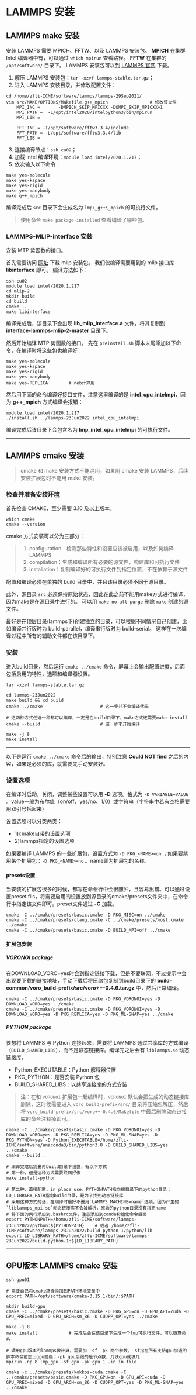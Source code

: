
# LAMMPS 安装

## LAMMPS make 安装

安装 LAMMPS 需要 MPICH、FFTW、以及 LAMMPS 安装包。
**MPICH** 在集群 Intel 编译器中有，可以通过 `which mpirun` 查看路径。
**FFTW** 在集群的 `/opt/software/` 目录下。
LAMMPS 安装包可以到 [LAMMPS 官网](https://note.youdao.com/) 下载。

1.  解压 LAMMPS 安装包：`tar -xzvf lammps-stable.tar.gz`；
2.  进入 LAMMPS 安装目录，并修改配置文件：

<!---->

    cd /home/zfli-ICME/software/lammps/lammps-29Sep2021/
    vim src/MAKE/OPTIONS/Makefile.g++_mpich                # 修改该文件
        MPI_INC =       -DMPICH_SKIP_MPICXX -DOMPI_SKIP_MPICXX=1
        MPI_PATH =  -L/opt/intel2020/intelpython3/bin/mpirun
        MPI_LIB =
        
        FFT_INC = -I/opt/software/fftw3.3.4/include
        FFT_PATH = -L/opt/software/fftw3.3.4/lib
        FFT_LIB =

3.  连接编译节点：`ssh cu02`；
4.  加载 Intel 编译环境：`module load intel/2020.1.217`；
5.  依次输入以下命令：

<!---->

    make yes-molecule
    make yes-kspace
    make yes-rigid
    make yes-manybody
    make g++_mpich

编译完成后 `src` 目录下会生成名为 `lmp\_g++\_mpich` 的可执行文件。

> 使用命令 `make package-installed` 查看编译了哪些包。

### LAMMPS-MLIP-interface 安装

安装 MTP 势函数的接口。

首先需要访问 [网址](https://gitlab.com/ashapeev/mlip-2) 下载 mlip 安装包。
我们仅编译需要用到的 mlip 接口库 **libinterface** 即可。
编译方法如下：

```
ssh cu02
module load intel/2020.1.217
cd mlip-2
mkdir build
cd build
cmake ..
make libinterface
```

编译完成后，该目录下会出现 **lib_mlip_interface.a** 文件，将其复制到 **interface-lammps-mlip-2-master** 目录下。

然后开始编译 MTP 势函数的接口。
先在 `preinstall.sh` 脚本末尾添加以下命令，在编译时将这些包也编译好：

```
make yes-molecule
make yes-kspace
make yes-rigid
make yes-manybody
make yes-REPLICA        # neb计算用
```

然后用下面的命令编译好接口文件，注意这里编译的是 **intel_cpu_intelmpi**，因为 **g++_mpich** 方式编译会报错：

```
module load intel/2020.1.217
./install.sh ../lammps-23Jun2022 intel_cpu_intelmpi
```

编译完成后该目录下会包含名为 **lmp_intel_cpu_intelmpi** 的可执行文件。

---

## LAMMPS cmake 安装

> cmake 和 make 安装方式不能混用，如果用 cmake 安装 LAMMPS，后续安装扩展包时不能用 make 安装。

### 检查并准备安装环境

首先检查 CMAKE，至少需要 3.10 及以上版本。

```
which cmake
cmake --version
```

cmake 方式安装可以分为三部分：

> 1. configuration：检测那些特性和设置应该被启用，以及如何编译 LAMMPS
> 2. compilation：生成和编译所有必要的源文件，构建库和可执行文件
> 3. installation：复制编译好的可执行文件到指定位置，不在依赖于源文件

配置和编译必须在单独的 build 目录中，并且该目录必须不同于源目录。

此外，源目录 `src` 必须保持原始状态，因此在此之前不能用make方式进行编译，因为make是在源目录中进行的。
可以用 `make no-all purge` 删除 `make` 创建的源文件。

最好是在顶层目录(lammps下)创建独立的目录，可以根据不同情况自己创建，比如编译并行版时为 build-parallel，编译串行版时为 build-serial。
这样在一次编译过程中所有的辅助文件都在该目录下。

### 安装

进入build目录，然后运行 `cmake ../cmake` 命令，屏幕上会输出配置进度，后面包括启用的特性，选项和编译器设置。

    tar -xzvf lammps-stable.tar.gz

    cd lammps-23Jun2022
    make build && cd build
    cmake ../cmake                      # 这一步并不会编译代码

    # 这两种方式任选一种都可以编译，一定是在build目录下，make方式还需要make install
    cmake --build .                     # 这一步才开始编译

    make -j 8
    make install

***

以下是运行 `cmake ../cmake` 命令后的输出，特别注意 **Could NOT find** 之后的内容，如果是必须的库，就需要先手动安装好。

### 设置选项

在编译时启动，关闭，调整某些设置可以用 **-D** 选项。格式为 `-D VARIABLE=VALUE` 。value一般为布尔值（on/off、yes/no、1/0）或字符串（字符串中若有空格需要用双引号括起来）

设置选项可以分类两类：

*   1\)cmake自带的设置选项
*   2\)lammps指定的设置选项

如果要编译 LAMMPS 的一些扩展包，设置方式为 `-D PKG_<NAME>=on` ；如果要禁用某个扩展包：`-D PKG_<NAME>=no` 。name即为扩展包的名称。

#### presets设置

当安装的扩展包很多的时候，都写在命令行中会很臃肿，且容易出错。可以通过设置preset fils，将需要启用的设置放到源目录的cmake/presets文件夹中，在命令行中指定该文件即可。preset文件通过 **-C** 加载。

    cmake -C ../cmake/presets/basic.cmake -D PKG_MISC=on ../cmake
    cmake -C ../cmake/presets/clang.cmake -C ../cmake/presets/most.cmake ../cmake
    cmake -C ../cmake/presets/basic.cmake -D BUILD_MPI=off ../cmake

#### 扩展包安装

##### VORONOI package

在DOWNLOAD\_VORO=yes时会到指定链接下载，但是不要联网，不过提示中会出现要下载的链接地址，手动下载后将压缩包复制到build目录下的 **build-common/voro\_build-prefix/src/voro++-0.4.6.tar.gz** 中，然后正常编译。

    cmake -C ../cmake/presets/basic.cmake -D PKG_VORONOI=yes -D DOWNLOAD_VORO=yes ../cmake
    cmake -C ../cmake/presets/basic.cmake -D PKG_VORONOI=yes -D DOWNLOAD_VORO=yes -D PKG_REPLICA=yes -D PKG_ML-SNAP=yes ../cmake

##### PYTHON package

要想将 LAMMPS 与 Python 连接起来，需要将 LAMMPS 通过共享库的方式编译（`BUILD_SHARED_LIBS`），而不是静态链接库。编译完之后会有 `liblammps.so` 动态链接库。

*   Python\_EXECUTABLE：Python 解释器位置
*   PKG\_PYTHON：是否安装 Python 包
*   BUILD\_SHARED\_LIBS：以共享连接库的方式安装

> 注：在和 `VORONOI` 扩展包一起编译时，`VORONOI` 默认会把生成的动态链接库删除，这时候需要进入 `voro_build-prefix/src/` 目录将压缩包解压，然后将 `voro_build-prefix/src/voro++-0.4.6/Makefile` 中最后删除动态链接库的命令注释掉即可。

    cmake -C ../cmake/presets/basic.cmake -D PKG_VORONOI=yes -D DOWNLOAD_VORO=yes -D PKG_REPLICA=yes -D PKG_ML-SNAP=yes -D PKG_PYTHON=yes -D Python_EXECUTABLE=/home/zfli-ICME/software/anaconda3/bin/python3.8 -D BUILD_SHARED_LIBS=yes ../cmake
    cmake --build .

    # 编译完成后需要再build目录下设置，有以下方式
    # 第一种，但是这种方式需要联网好像
    make install-python

    # 第二种，直接配置，in place use。PYTHONPATH指向根目录下的python目录；LD_LIBRARY_PATH指向build目录，是为了找到动态链接库
    # 采用这种方式的话，在编译时最好不要用`LAMMPS_MACHINE=name`选项，因为产生的`liblammps_mpi.so`动态链接库不会被解析，原始的python目录没有指定name
    # 将下面的两行添加到.bashrc文件，注意添加到conda初始化命令后面
    export PYTHONPATH=/home/zfli-ICME/software/lammps-23Jun2022/python:${PYTHONPATH}    # 或者 /home/zfli-ICME/software/lammps-23Jun2022/build-python-1/python/lib
    export LD_LIBRARY_PATH=/home/zfli-ICME/software/lammps-23Jun2022/build-python-1:${LD_LIBRARY_PATH}

---

## GPU版本 LAMMPS cmake 安装

    ssh gpu01

    # 需要自己将cmake路径添加到PATH环境变量中
    export PATH=/opt/software/cmake-3.15.1/bin/:$PATH

    mkdir build-gpu
    cmake -C ../cmake/presets/basic.cmake -D PKG_GPU=on -D GPU_API=cuda -D GPU_PREC=mixed -D GPU_ARCH=sm_86 -D CUDPP_OPT=yes ../cmake

    make -j 8
    make install            # 完成后会在该目录下生成一个lmp可执行文件，可以随意命名

    # 调用gpu版本的lammps做计算，需要加 -sf -pk 两个参数。-sf指在所有支持gpu加速的脚本命令前加上gpu前缀；-pk gpu后跟的是节点数，几块gpu就填几
    mpirun -np 8 lmp_gpu -sf gpu -pk gpu 1 -in in.file

<!---->

    cmake -c ../cmake/presets/kokkos-cuda.cmake -C ../cmake/presets/basic.cmake -D PKG_GPU=on -D GPU_API=cuda -D GPU_PREC=mixed -D GPU_ARCH=sm_86 -D CUDPP_OPT=yes -D PKG_ML-SNAP=yes ../cmake

